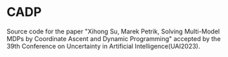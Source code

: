 # CADP
Source code for the paper "Xihong Su, Marek Petrik, Solving Multi-Model MDPs by Coordinate Ascent and Dynamic Programming" accepted by the 39th Conference on Uncertainty in Artificial Intelligence(UAI2023).

